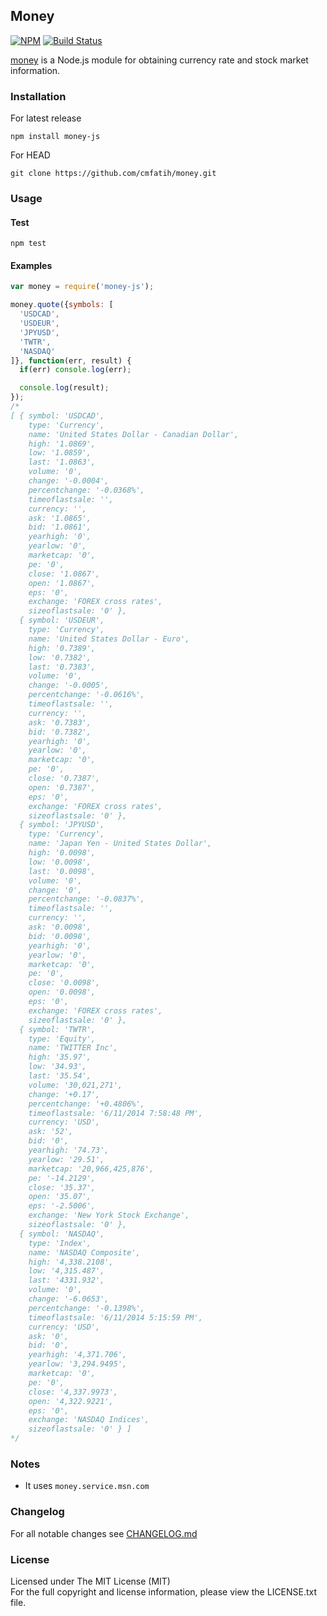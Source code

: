 ## Money
[![NPM][npm-image]][npm-url] [![Build Status][travis-image]][travis-url]

[money](http://github.com/cmfatih/money) is a Node.js module for 
obtaining currency rate and stock market information.  

### Installation

For latest release
```
npm install money-js
```

For HEAD
```
git clone https://github.com/cmfatih/money.git
```

### Usage

#### Test
```
npm test
```

#### Examples

```javascript
var money = require('money-js');

money.quote({symbols: [
  'USDCAD',
  'USDEUR',
  'JPYUSD',
  'TWTR',
  'NASDAQ'
]}, function(err, result) {
  if(err) console.log(err);

  console.log(result);
});
/*
[ { symbol: 'USDCAD',
    type: 'Currency',
    name: 'United States Dollar - Canadian Dollar',
    high: '1.0869',
    low: '1.0859',
    last: '1.0863',
    volume: '0',
    change: '-0.0004',
    percentchange: '-0.0368%',
    timeoflastsale: '',
    currency: '',
    ask: '1.0865',
    bid: '1.0861',
    yearhigh: '0',
    yearlow: '0',
    marketcap: '0',
    pe: '0',
    close: '1.0867',
    open: '1.0867',
    eps: '0',
    exchange: 'FOREX cross rates',
    sizeoflastsale: '0' },
  { symbol: 'USDEUR',
    type: 'Currency',
    name: 'United States Dollar - Euro',
    high: '0.7389',
    low: '0.7382',
    last: '0.7383',
    volume: '0',
    change: '-0.0005',
    percentchange: '-0.0616%',
    timeoflastsale: '',
    currency: '',
    ask: '0.7383',
    bid: '0.7382',
    yearhigh: '0',
    yearlow: '0',
    marketcap: '0',
    pe: '0',
    close: '0.7387',
    open: '0.7387',
    eps: '0',
    exchange: 'FOREX cross rates',
    sizeoflastsale: '0' },
  { symbol: 'JPYUSD',
    type: 'Currency',
    name: 'Japan Yen - United States Dollar',
    high: '0.0098',
    low: '0.0098',
    last: '0.0098',
    volume: '0',
    change: '0',
    percentchange: '-0.0837%',
    timeoflastsale: '',
    currency: '',
    ask: '0.0098',
    bid: '0.0098',
    yearhigh: '0',
    yearlow: '0',
    marketcap: '0',
    pe: '0',
    close: '0.0098',
    open: '0.0098',
    eps: '0',
    exchange: 'FOREX cross rates',
    sizeoflastsale: '0' },
  { symbol: 'TWTR',
    type: 'Equity',
    name: 'TWITTER Inc',
    high: '35.97',
    low: '34.93',
    last: '35.54',
    volume: '30,021,271',
    change: '+0.17',
    percentchange: '+0.4806%',
    timeoflastsale: '6/11/2014 7:58:48 PM',
    currency: 'USD',
    ask: '52',
    bid: '0',
    yearhigh: '74.73',
    yearlow: '29.51',
    marketcap: '20,966,425,876',
    pe: '-14.2129',
    close: '35.37',
    open: '35.07',
    eps: '-2.5006',
    exchange: 'New York Stock Exchange',
    sizeoflastsale: '0' },
  { symbol: 'NASDAQ',
    type: 'Index',
    name: 'NASDAQ Composite',
    high: '4,338.2108',
    low: '4,315.487',
    last: '4331.932',
    volume: '0',
    change: '-6.0653',
    percentchange: '-0.1398%',
    timeoflastsale: '6/11/2014 5:15:59 PM',
    currency: 'USD',
    ask: '0',
    bid: '0',
    yearhigh: '4,371.706',
    yearlow: '3,294.9495',
    marketcap: '0',
    pe: '0',
    close: '4,337.9973',
    open: '4,322.9221',
    eps: '0',
    exchange: 'NASDAQ Indices',
    sizeoflastsale: '0' } ]
*/
```

### Notes

* It uses `money.service.msn.com`

### Changelog

For all notable changes see [CHANGELOG.md](https://github.com/cmfatih/money/blob/master/CHANGELOG.md)

### License

Licensed under The MIT License (MIT)  
For the full copyright and license information, please view the LICENSE.txt file.

[npm-url]: http://npmjs.org/package/money-js
[npm-image]: https://badge.fury.io/js/money-js.png

[travis-url]: https://travis-ci.org/cmfatih/money
[travis-image]: https://travis-ci.org/cmfatih/money.svg?branch=master